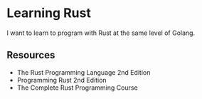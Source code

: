 # Learning Rust

I want to learn to program with Rust at the same level of Golang.

## Resources

- The Rust Programming Language 2nd Edition
- Programming Rust 2nd Edition
- The Complete Rust Programming Course

